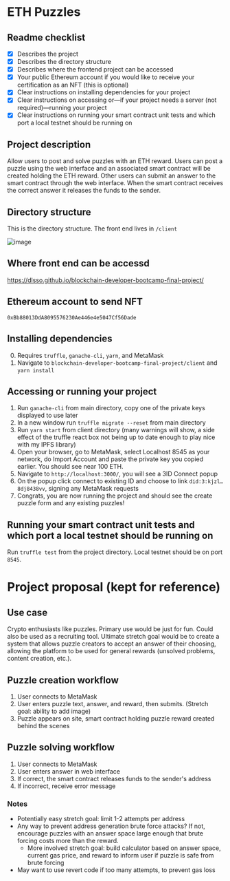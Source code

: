 # ETH Puzzles

## Readme checklist
- [x] Describes the project
- [x] Describes the directory structure
- [x] Describes where the frontend project can be accessed
- [x] Your public Ethereum account if you would like to receive your certification as an NFT (this is optional)
- [x] Clear instructions on installing dependencies for your project
- [x] Clear instructions on accessing or—if your project needs a server (not required)—running your project
- [x] Clear instructions on running your smart contract unit tests and which port a local testnet should be running on
## Project description
Allow users to post and solve puzzles with an ETH reward. Users can post a puzzle using the web interface and an associated smart contract will be created holding the ETH reward. Other users can submit an answer to the smart contract through the web interface. When the smart contract receives the correct answer it releases the funds to the sender.

## Directory structure
This is the directory structure. The front end lives in `/client`

![image](https://user-images.githubusercontent.com/6238782/149050375-66edf056-8b3b-4a2d-97ab-c2219de51e50.png)


## Where front end can be accessd
https://dlsso.github.io/blockchain-developer-bootcamp-final-project/

## Ethereum account to send NFT
`0xBb88013DdA8095576230Ae446e4e5047Cf56Dade`
## Installing dependencies
0. Requires `truffle`, `ganache-cli`, `yarn`, and MetaMask
1. Navigate to `blockchain-developer-bootcamp-final-project/client` and `yarn install`


## Accessing or running your project
1. Run `ganache-cli` from main directory, copy one of the private keys displayed to use later
2. In a new window run `truffle migrate --reset` from main directory
3. Run `yarn start` from client directory (many warnings will show, a side effect of the truffle react box not being up to date enough to play nice with my IPFS library)
4. Open your browser, go to MetaMask, select Localhost 8545 as your network, do Import Account and paste the private key you copied earlier. You should see near 100 ETH.
4. Navigate to `http://localhost:3000/`, you will see a 3ID Connect popup
5. On the popup click connect to existing ID and choose to link `did:3:kjzl…8dj8438vv`, signing any MetaMask requests
6. Congrats, you are now running the project and should see the create puzzle form and any existing puzzles!

## Running your smart contract unit tests and which port a local testnet should be running on
Run `truffle test` from the project directory. Local testnet should be on port `8545`.



# Project proposal (kept for reference)
## Use case
Crypto enthusiasts like puzzles. Primary use would be just for fun. Could also be used as a recruiting tool. Ultimate stretch goal would be to create a system that allows puzzle creators to accept an answer of their choosing, allowing the platform to be used for general rewards (unsolved problems, content creation, etc.).
## Puzzle creation workflow
1. User connects to MetaMask
2. User enters puzzle text, answer, and reward, then submits. (Stretch goal: ability to add image)
4. Puzzle appears on site, smart contract holding puzzle reward created behind the scenes

## Puzzle solving workflow
1. User connects to MetaMask
2. User enters answer in web interface
3. If correct, the smart contract releases funds to the sender's address
4. If incorrect, receive error message

### Notes
* Potentially easy stretch goal: limit 1-2 attempts per address
* Any way to prevent address generation brute force attacks? If not, encourage puzzles with an answer space large enough that brute forcing costs more than the reward.
  * More involved stretch goal: build calculator based on answer space, current gas price, and reward to inform user if puzzle is safe from brute forcing
* May want to use revert code if too many attempts, to prevent gas loss